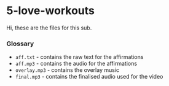 # 5-love-workouts

Hi, these are the files for this sub.

### Glossary

- `aff.txt` - contains the raw text for the affirmations
- `aff.mp3` - contains the audio for the affirmations
- `overlay.mp3` - contains the overlay music
- `final.mp3` - contains the finalised audio used for the video

